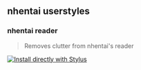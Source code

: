 ## nhentai userstyles

### nhentai reader
> Removes clutter from nhentai's reader

[![Install directly with Stylus](https://img.shields.io/badge/Install%20directly%20with-Stylus-00adad.svg)](https://ewasion.github.io/userstyles/nhentai/reader.user.css)

